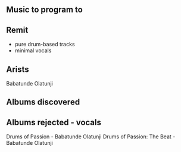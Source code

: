 Music to program to
-------------------

## Remit  
- pure drum-based tracks
- minimal vocals

## Arists
Babatunde Olatunji

## Albums discovered


## Albums rejected - vocals
Drums of Passion - Babatunde Olatunji
Drums of Passion: The Beat - Babatunde Olatunji

